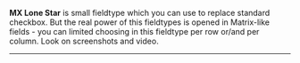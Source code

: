 <p class="lead">
    <b>MX Lone Star</b> is small fieldtype which you can use to replace standard checkbox. But the real power of this fieldtypes is opened in Matrix-like fields - you can  limited choosing in this fieldtype per row or/and per column.  Look on screenshots and video.


</p>

<hr/>
